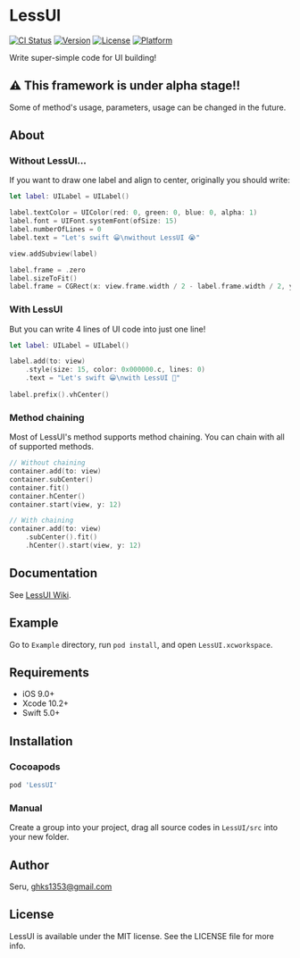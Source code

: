 # LessUI

[![CI Status](https://img.shields.io/travis/ghks1353/LessUI.svg?style=flat)](https://travis-ci.org/ghks1353/LessUI)
[![Version](https://img.shields.io/cocoapods/v/LessUI.svg?style=flat)](https://cocoapods.org/pods/LessUI)
[![License](https://img.shields.io/cocoapods/l/LessUI.svg?style=flat)](https://cocoapods.org/pods/LessUI)
[![Platform](https://img.shields.io/cocoapods/p/LessUI.svg?style=flat)](https://cocoapods.org/pods/LessUI)

Write super-simple code for UI building!

## ⚠ This framework is under alpha stage!!

Some of method's usage, parameters, usage can be changed in the future.

## About

### Without LessUI...

If you want to draw one label and align to center, originally you should write:

```swift
let label: UILabel = UILabel()

label.textColor = UIColor(red: 0, green: 0, blue: 0, alpha: 1)
label.font = UIFont.systemFont(ofSize: 15)
label.numberOfLines = 0
label.text = "Let's swift 😀\nwithout LessUI 😭"

view.addSubview(label)

label.frame = .zero
label.sizeToFit()
label.frame = CGRect(x: view.frame.width / 2 - label.frame.width / 2, y: view.frame.height / 2 - label.frame.height / 2, label.frame.width, label.frame.height)
```

### With LessUI

But you can write 4 lines of UI code into just one line!

```swift
let label: UILabel = UILabel()

label.add(to: view)
    .style(size: 15, color: 0x000000.c, lines: 0)
    .text = "Let's swift 😀\nwith LessUI 🎉"
           
label.prefix().vhCenter()
```

### Method chaining

Most of LessUI's method supports method chaining. You can chain with all of supported methods.

```swift
// Without chaining
container.add(to: view)
container.subCenter()
container.fit()
container.hCenter()
container.start(view, y: 12)

// With chaining
container.add(to: view)
    .subCenter().fit()
    .hCenter().start(view, y: 12)
```

## Documentation

See [LessUI Wiki](https://github.com/ghks1353/LessUI/wiki).

## Example

Go to `Example` directory, run `pod install`, and open `LessUI.xcworkspace`.

## Requirements

- iOS 9.0+
- Xcode 10.2+
- Swift 5.0+


## Installation

### Cocoapods

```ruby
pod 'LessUI'
```

### Manual

Create a group into your project, drag all source codes in `LessUI/src` into your new folder.

## Author

Seru, ghks1353@gmail.com

## License

LessUI is available under the MIT license. See the LICENSE file for more info.
